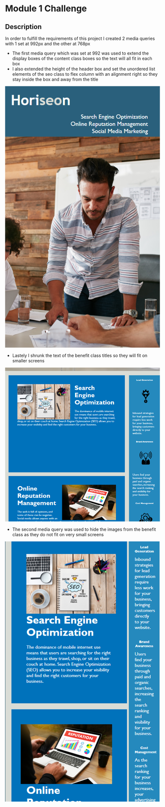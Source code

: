 # Module 1 Challenge


## Description

In order to fulfill the requirements of this project I created 2 media queries with 1 set at 992px and the other at 768px

- The first media query which was set at 992 was used to extend the display boxes of the content class boxes so the text will all fit in each box
- I also extended the height of the header box and set the unordered list elements of the seo class to flex column with an alignment right so they stay inside the box and away from the title


![](develop/assets/images/firstone.png)


- Lastely I shrunk the text of the benefit class titles so they will fit on smaller screens

![](develop/assets/images/secondone.png)

- The second media query was used to hide the images from the benefit class as they do not fit on very small screens

![](develop/assets/images/thirdone.png)
